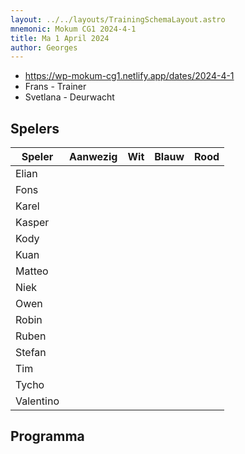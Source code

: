 ```yaml
---
layout: ../../layouts/TrainingSchemaLayout.astro
mnemonic: Mokum CG1 2024-4-1
title: Ma 1 April 2024
author: Georges
---
```


- https://wp-mokum-cg1.netlify.app/dates/2024-4-1
- Frans - Trainer
- Svetlana - Deurwacht
## Spelers
| Speler | Aanwezig | Wit | Blauw | Rood |
|--------|----------|-----|-------|------|
| Elian | | | | | |
| Fons | | | | | |
| Karel | | | | | |
| Kasper | | | | | |
| Kody | | | | | |
| Kuan | | | | | |
| Matteo | | | | | |
| Niek | | | | | |
| Owen | | | | | |
| Robin | | | | | |
| Ruben | | | | | |
| Stefan | | | | | |
| Tim | | | | | |
| Tycho | | | | | |
| Valentino | | | | | |
## Programma




